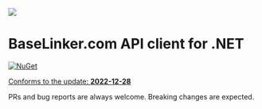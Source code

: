 ![](https://baselinker.com/assets/images/favicons/apple-icon-57x57.png)

# BaseLinker.com API client for .NET
[![NuGet](https://img.shields.io/nuget/v/BaseLinker)](https://www.nuget.org/packages/BaseLinker/)

[Conforms to the update: **2022-12-28**](https://api.baselinker.com/index.php?changelog)

PRs and bug reports are always welcome. Breaking changes are expected.
